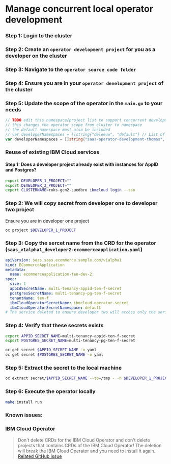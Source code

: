 # Manage concurrent local operator development

### Step 1: Login to the cluster

### Step 2: Create an `operator development project` for you as a developer on the cluster

### Step 3: Navigate to the `operator source code folder`

### Step 4: Ensure you are in your `operator development project` of the cluster

### Step 5: Update the scope of the operator in the `main.go` to your needs

```go
// TODO edit this namespace/project list to support concorrent development when running operator locally with "make install run"
// this changes the operator scope from cluster to namespace
// the default namespace must also be included
// var developerNamespaces = []string{"deleeuw", "default"} // List of Namespaces
var developerNamespaces = []string{"saas-operator-development-thomas", "default"} // List of Namespaces
```

### Reuse of existing IBM Cloud services

#### Step 1: Does a developer project already exist with  instances for AppID and Postgres?

```sh
export DEVELOPER_1_PROJECT=""
export DEVELOPER_2_PROJECT=""
export CLUSTERNAME=roks-gen2-suedbro ibmcloud login --sso
```

### Step 2: We will copy secret from developer one to developer two project

Ensure you are in developer one project 

```sh
oc project $DEVELOPER_1_PROJECT
```

### Step 3: Copy the sercet name from the CRD for the operator (`saas_v1alpha1_developer2-ecommerceapplication.yaml`)

```yaml
apiVersion: saas.saas.ecommerce.sample.com/v1alpha1
kind: ECommerceApplication
metadata:
  name: ecommerceapplication-ten-dev-2
spec:
  size: 1
  appIdSecretName: multi-tenancy-appid-ten-f-secret
  postgresSecretName: multi-tenancy-pg-ten-f-secret
  tenantName: ten-f
  ibmCloudOperatorSecretName: ibmcloud-operator-secret
  ibmCloudOperatorSecretNamespace: default
# The service deleted to ensure developer two will access only the serice bindings
```

### Step 4: Verify that these secrets exists

```sh
export APPID_SECRET_NAME=multi-tenancy-appid-ten-f-secret
export POSTGRES_SECRET_NAME=multi-tenancy-pg-ten-f-secret

oc get secret $APPID_SECRET_NAME -o yaml
oc get secret $POSTGRES_SECRET_NAME -o yaml
```

### Step 5: Extract the secret to the local machine

```sh
oc extract secret/$APPID_SECRET_NAME --to=/tmp - -n $DEVELOPER_1_PROJECT
```


### Step 6: Execute the operator locally 

```sh
make install run  
```

### Known issues:

### IBM Cloud Operator

> Don't delete CRDs for the IBM Cloud Operator and don't delete projects that contains CRDs of the IBM Cloud Operator! The deletion will break the IBM Cloud Operator and you need to install it again. [Related GitHub issue](https://github.com/IBM/cloud-operators/issues/265)



